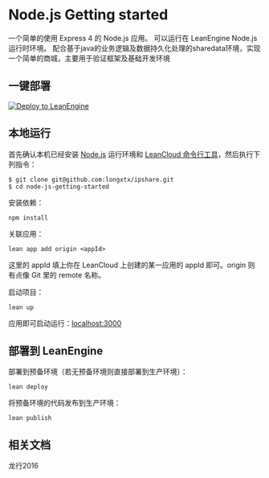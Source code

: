 # Node.js Getting started

一个简单的使用 Express 4 的 Node.js 应用。
可以运行在 LeanEngine Node.js 运行时环境。
配合基于java的业务逻辑及数据持久化处理的sharedata环境，实现一个简单的商城，主要用于验证框架及基础开发环境

## 一键部署
[![Deploy to LeanEngine](http://ac-32vx10b9.clouddn.com/109bd02ee9f5875a.png)](https://leancloud.cn/1.1/functions/_ops/deploy-button)

## 本地运行

首先确认本机已经安装 [Node.js](http://nodejs.org/) 运行环境和 [LeanCloud 命令行工具](https://www.leancloud.cn/docs/leanengine_cli.html)，然后执行下列指令：

```
$ git clone git@github.com:longxtx/ipshare.git
$ cd node-js-getting-started
```

安装依赖：

```
npm install
```

关联应用：

```
lean app add origin <appId>
```

这里的 appId 填上你在 LeanCloud 上创建的某一应用的 appId 即可。origin 则有点像 Git 里的 remote 名称。

启动项目：

```
lean up
```

应用即可启动运行：[localhost:3000](http://localhost:3000)

## 部署到 LeanEngine

部署到预备环境（若无预备环境则直接部署到生产环境）：
```
lean deploy
```

将预备环境的代码发布到生产环境：
```
lean publish
```

## 相关文档
龙行2016

